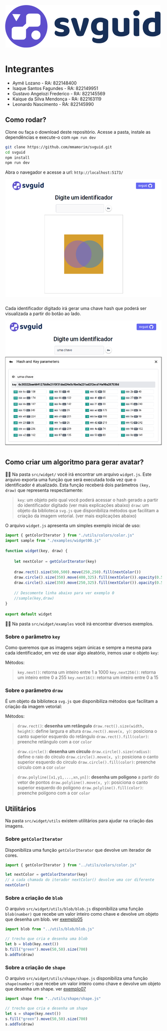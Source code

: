 <img src="./public/logo.png" style="margin-bottom: 10px;"/>

# Integrantes

* Aymê Lozano - RA: 822148400
* Isaque Santos Fagundes - RA: 822149951
* Gustavo Angelozi Frederico - RA: 822145569
* Kaique da Silva Mendonça - RA: 822163119
* Leonardo Nascimento - RA: 822145990

## Como rodar?

Clone ou faça o download deste repositório. Acesse a pasta, instale as dependências e execute-o com `npm run dev`  

```bash
git clone https://github.com/mmamorim/svguid.git
cd svguid
npm install
npm run dev
```

Abra o navegador e acesse a url: `http://localhost:5173/`

<img src="./assets/tela01.png" style="margin-bottom: 10px;"/>

Cada identificador digitado irá gerar uma chave hash que poderá ser visualizada a partir do botão ao lado.

<img src="./assets/tela02.png" style=""/>
<img src="./assets/tela03.png" style="margin-bottom: 10px;"/>



## Como criar um algoritmo para gerar avatar?

🧑‍💻 Na pasta `src/widget/` você irá encontrar um arquivo `widget.js`. Este arquivo exporta uma função que será executada toda vez que o identificador é atualizado. Esta função receberá dois parâmetros `(key, draw)` que representa respectiamente: 

> `key`: um objeto pelo qual você poderá acessar o hash gerado a partir do identificador digitado (ver mais explicações abaixo)
> `draw`: um objeto da biblioteca `svg.js` que disponibiliza métodos que facilitam a criação da imagem vetorial. (ver mais explicações abaixo)  

O arquivo `widget.js` apresenta um simples exemplo inicial de uso:

~~~javascript 
import { getColorIterator } from "./utils/colors/color.js"
import sample from "./examples/widget00.js"

function widget(key, draw) {
    
    let nextColor = getColorIterator(key)

    draw.rect().size(500,500).move(250,250).fill(nextColor())
    draw.circle().size(350).move(400,325).fill(nextColor()).opacity(0.5)
    draw.circle().size(350).move(250,325).fill(nextColor()).opacity(0.5)
    
    // Descomente linha abaixo para ver exemplo 0
    //sample(key,draw)
}

export default widget
~~~

🧑‍💻 Na pasta `src/widget/examples` você irá encontrar diversos exemplos.

### Sobre o parâmetro `key`

Como queremos que as imagens sejam únicas e sempre a mesma para cada identificador, em vez de usar algo aleatório, iremos usar o objeto `key`:

Métodos:
> `key.next()`: retorna um inteiro entre 1 a 1000 
> `key.next256()`: retorna um inteiro entre 0 a 255 
> `key.next16()`: retorna um inteiro entre 0 a 15 

### Sobre o parâmetro `draw`

É um objeto da biblioteca `svg.js` que disponibiliza métodos que facilitam a criação da imagem vetorial:

Métodos:
> `draw.rect()`: **desenha um retângulo**
> `draw.rect().size(width, height)`: define largura e altura
> `draw.rect().move(x, y)`: posiciona o canto superior esquerdo do retângulo
> `draw.rect().fill(color)`: preenche retângulo com a cor `color`

> `draw.circle()`: **desenha um circulo**
> `draw.circle().size(radius)`: define o raio do círculo
> `draw.circle().move(x, y)`: posiciona o canto superior esquerdo do circulo
> `draw.circle().fill(color)`: preenche círculo com a cor `color`

> `draw.polyline([x1,y1,...,xn,yn])`: **desenha um polígono** a partir do vetor de pontos
> `draw.polyline().move(x, y)`: posiciona o canto superior esquerdo do polígono
> `draw.polyline().fill(color)`: preenche polígono com a cor `color`

## Utilitários

Na pasta `src/widget/utils` existem utilitários para ajudar na criação das imagens.

### Sobre `getColorIterator`

Disponibiliza uma função `getColorIterator` que devolve um iterador de cores.

~~~javascript 
import { getColorIterator } from "../utils/colors/color.js"
~~~

~~~javascript 
let nextColor = getColorIterator(key)
// a cada chamada do iterador nextColor() devolve uma cor diferente 
nextColor()
~~~

### Sobre a criação de `blob`

O arquivo `src/widget/utils/blob/blob.js` disponibiliza uma função `blob(number)` que recebe um valor inteiro como chave e devolve um objeto que desenha um blob. ver [exemplo05](./src/widget/examples/widget05.js)

~~~javascript 
import blob from "../utils/blob/blob.js"
~~~

~~~javascript 
// trecho que cria e desenha uma blob
let b = blob(key.next())
b.fill("green").move(50,50).size(700)
b.addTo(draw)
~~~

### Sobre a criação de `shape`

O arquivo `src/widget/utils/shape/shape.js` disponibiliza uma função `shape(number)` que recebe um valor inteiro como chave e devolve um objeto que desenha um shape. ver [exemplo07](./src/widget/examples/widget07.js)

~~~javascript 
import shape from "../utils/shape/shape.js"
~~~

~~~javascript 
// trecho que cria e desenha um shape
let s = shape(key.next())
s.fill("green").move(50,50).size(700)
s.addTo(draw)
~~~

